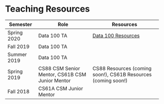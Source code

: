 # Teaching Resources

| Semester | Role | Resources |
| -------  | ---- | ------ |
| Spring 2020 | Data 100 TA |<a href="./ds100/">Data 100 Resources</a> |
| Fall 2019 | Data 100 TA | |
| Summer 2019 | Data 100 TA | |
| Spring 2019| CS88 CSM Senior Mentor, CS61B CSM Junior Mentor | CS88 Resources (coming soon!), CS61B Resources (coming soon!) |
| Fall 2018 | CS61A CSM Junior Mentor | |
